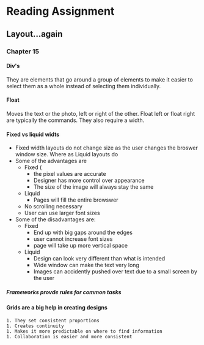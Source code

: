 # Reading Assignment 

## Layout...again 
### Chapter 15 

#### Div's 
They are elements that go around a group of elements to make it easier to select them as a whole
instead of selecting them individually. 

#### Float 
Moves the text or the photo, left or right of the other. Float left or float right are typically 
the commands. They also require a width. 

#### Fixed vs liquid widts 
* Fixed width layouts do not change size as the user changes the broswer window size. 
Where as Liquid layouts do
* Some of the advantages are 
	* Fixed (
		* the pixel values are accurate
		* Designer has more control over appearance 
		* The size of the image will always stay the same 
	* Liquid 
		* Pages will fill the entire browswer 
	* No scrolling necessary 
	* User can use larger font sizes 
* Some of the disadvantages are: 
	* Fixed 
		* End up with big gaps around the edges   
		* user cannot increase font sizes 
		* page will take up more vertical space 
	* Liquid 
		* Design can look very different than what is intended 
		* Wide window can make the text very long 
		* Images can accidently pushed over text due to a small screen by the user

##### Frameworks provde rules for common tasks 
#### Grids are a big help in creating designs 
	1. They set consistent proportions 
	1. Creates continuity 
	1. Makes it more predictable on where to find information 
	1. Collaboration is easier and more consistent 